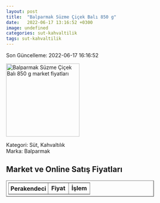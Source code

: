 ```yaml
---
layout: post
title:  "Balparmak Süzme Çiçek Balı 850 g"
date:   2022-06-17 13:16:52 +0300
image: undefined
categories: sut-kahvaltilik
tags: sut-kahvaltilik
---
```


Son Güncelleme: 2022-06-17 16:16:52

<img src="undefined" width="200" alt="Balparmak Süzme Çiçek Balı 850 g market fiyatları" />

Kategori: Süt, Kahvaltılık
<br />
Marka: Balparmak

<h2>Market ve Online Satış Fiyatları</h2>

<table border="1" style="padding: 5px;width:80%;">
  <tr>
    <td style="padding: 5px;"><strong>Perakendeci</strong></td>
    <td><strong>Fiyat</strong></td>
    <td><strong>İşlem</strong></td>
  </tr>
  
</table>
